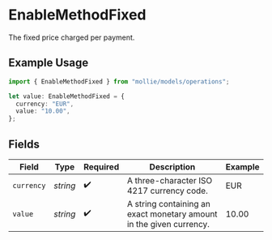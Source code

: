 # EnableMethodFixed

The fixed price charged per payment.

## Example Usage

```typescript
import { EnableMethodFixed } from "mollie/models/operations";

let value: EnableMethodFixed = {
  currency: "EUR",
  value: "10.00",
};
```

## Fields

| Field                                                               | Type                                                                | Required                                                            | Description                                                         | Example                                                             |
| ------------------------------------------------------------------- | ------------------------------------------------------------------- | ------------------------------------------------------------------- | ------------------------------------------------------------------- | ------------------------------------------------------------------- |
| `currency`                                                          | *string*                                                            | :heavy_check_mark:                                                  | A three-character ISO 4217 currency code.                           | EUR                                                                 |
| `value`                                                             | *string*                                                            | :heavy_check_mark:                                                  | A string containing an exact monetary amount in the given currency. | 10.00                                                               |
